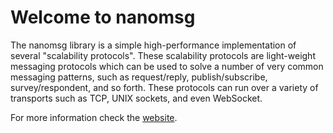 Welcome to nanomsg
==================

The nanomsg library is a simple high-performance implementation of several 
"scalability protocols". These scalability protocols are light-weight messaging
protocols which can be used to solve a number of very common messaging
patterns, such as request/reply, publish/subscribe, survey/respondent,
and so forth. These protocols can run over a variety of transports such 
as TCP, UNIX sockets, and even WebSocket.

For more information check the [website](https://nanomsg.org).
